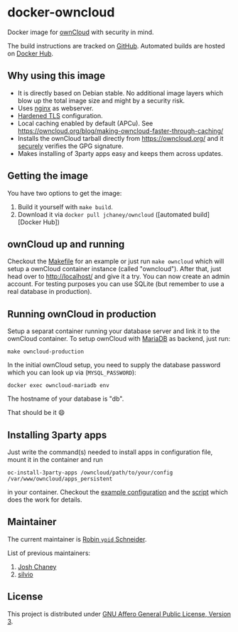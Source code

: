 # docker-owncloud

Docker image for [ownCloud][] with security in mind.

The build instructions are tracked on [GitHub][this.project_github_url].
Automated builds are hosted on [Docker Hub][this.project_docker_hub_url].

<!-- hub.docker.com can not handle Markdown references which are defined laaaaaater … ? -->
[ypid]: https://github.com/ypid
[silvio]: https://github.com/silvio
[jchaney]: https://github.com/jchaney

[Makefile]: /Makefile
[ownCloud]: https://owncloud.org/
[MariaDB]: https://mariadb.org/
[nginx]: http://nginx.org/

[3party_apps.conf]: https://github.com/jchaney/owncloud/blob/master/configs/3party_apps.conf
[oc-install-3party-apps]: https://github.com/jchaney/owncloud/blob/master/misc/oc-install-3party-apps
[AGPLv3]: https://github.com/jchaney/owncloud/blob/master/LICENSE
[this.project_docker_hub_url]: https://registry.hub.docker.com/u/jchaney/owncloud/
[this.project_github_url]: https://github.com/jchaney/owncloud

## Why using this image

* It is directly based on Debian stable. No additional image layers which blow up the total image size and might by a security risk.
* Uses [nginx][] as webserver.
* [Hardened TLS](https://github.com/BetterCrypto/Applied-Crypto-Hardening/blob/master/src/configuration/Webservers/nginx/default-hsts) configuration.
* Local caching enabled by default (APCu).
  See https://owncloud.org/blog/making-owncloud-faster-through-caching/
* Installs the ownCloud tarball directly from https://owncloud.org/ and it [securely](https://github.com/jchaney/owncloud/pull/12) verifies the GPG signature.
* Makes installing of 3party apps easy and keeps them across updates.

## Getting the image

You have two options to get the image:

1. Build it yourself with `make build`.
2. Download it via `docker pull jchaney/owncloud` ([automated build][Docker Hub])

## ownCloud up and running

Checkout the [Makefile][] for an example or just run `make owncloud` which will setup a ownCloud container instance (called "owncloud"). After that, just head over to [http://localhost/](http://localhost/) and give it a try. You can now create an admin account. For testing purposes you can use SQLite (but remember to use a real database in production).

## Running ownCloud in production

Setup a separat container running your database server and link it to the ownCloud container.
To setup ownCloud with [MariaDB] as backend, just run:

```Shell
make owncloud-production
```

In the initial ownCloud setup, you need to supply the database password which you can look up via (`MYSQL_PASSWORD`):

```Shell
docker exec owncloud-mariadb env
```

The hostname of your database is "db".

That should be it :smile:

## Installing 3party apps

Just write the command(s) needed to install apps in configuration file, mount it in the container and run

```Shell
oc-install-3party-apps /owncloud/path/to/your/config /var/www/owncloud/apps_persistent
```

in your container.
Checkout the [example configuration][3party_apps.conf] and the [script][oc-install-3party-apps] which does the work for details.

## Maintainer

The current maintainer is [Robin `ypid` Schneider][ypid].

List of previous maintainers:

1. [Josh Chaney][jchaney]
2. [silvio][]

## License

This project is distributed under [GNU Affero General Public License, Version 3][AGPLv3].
